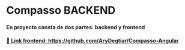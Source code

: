 <h1>Compasso BACKEND</h1>
<h4>En proyecto consta de dos partes: backend y frontend</h4>
<h4><a href="https://github.com/AryDegtiar/Compasso-Angular" target=_blank> 📂 Link frontend: https://github.com/AryDegtiar/Compasso-Angular <a><h4>
